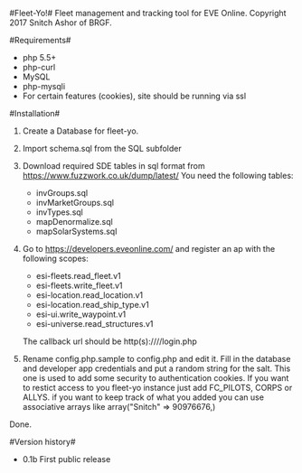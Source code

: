#Fleet-Yo!#
Fleet management and tracking tool for EVE Online.
Copyright 2017 Snitch Ashor of BRGF.

#Requirements#
+ php 5.5+
+ php-curl
+ MySQL
+ php-mysqli
+ For certain features (cookies), site should be running via ssl

#Installation#
1. Create a Database for fleet-yo.
2. Import schema.sql from the SQL subfolder
3. Download required SDE tables in sql format from https://www.fuzzwork.co.uk/dump/latest/ 
	You need the following tables:

	+ invGroups.sql
	+ invMarketGroups.sql
	+ invTypes.sql
	+ mapDenormalize.sql
	+ mapSolarSystems.sql
4. Go to https://developers.eveonline.com/ and register an ap with the following scopes:
	+ esi-fleets.read_fleet.v1
	+ esi-fleets.write_fleet.v1
	+ esi-location.read_location.v1
	+ esi-location.read_ship_type.v1
	+ esi-ui.write_waypoint.v1
	+ esi-universe.read_structures.v1

	The callback url should be http(s)://<domain>/<fleet-yo path>/login.php
5. Rename config.php.sample to config.php and edit it. Fill in the database and developer app credentials and put a random string for the salt. This one is used to add some security to authentication cookies. If you want to restict access to you fleet-yo instance just add FC_PILOTS, CORPS or ALLYS. if you want to keep track of what you added you can use associative arrays like array("Snitch" => 90976676,)

Done.

#Version history#

+ 0.1b First public release
